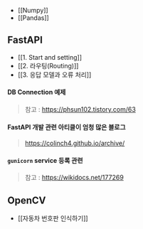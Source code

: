 - [[Numpy]]
- [[Pandas]]


## FastAPI
- [[1. Start and setting]]
- [[2. 라우팅(Routing)]]
- [[3. 응답 모델과 오류 처리]]

#### DB Connection 예제
> 참고 : https://phsun102.tistory.com/63

#### FastAPI 개발 관련 아티클이 엄청 많은 블로그
> https://colinch4.github.io/archive/

#### `gunicorn` service 등록 관련
> 참고 : https://wikidocs.net/177269


## OpenCV
- [[자동차 번호판 인식하기]]